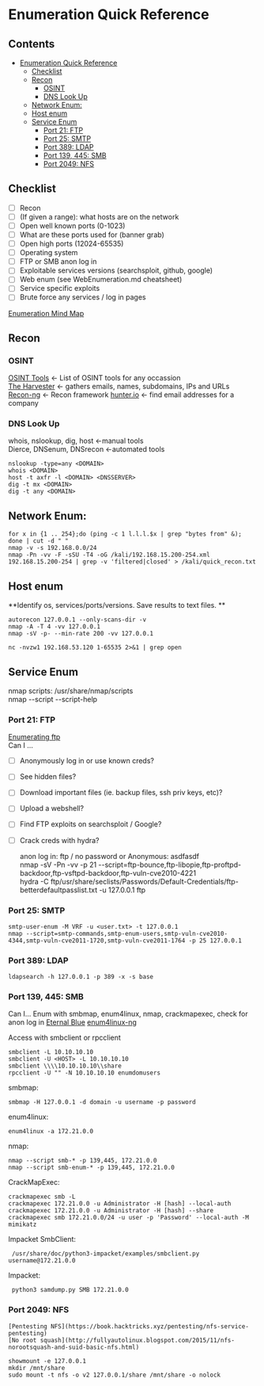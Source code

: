 # Enumeration Quick Reference   

## Contents 
- [Enumeration Quick Reference](#enumeration-quick-reference)
  * [Checklist](#checklist)
  * [Recon](#recon)
    + [OSINT](#osint)
    + [DNS Look Up](#dns-look-up)
  * [Network Enum:](#network-enum-)
  * [Host enum](#host-enum)
  * [Service Enum](#service-enum)
    + [Port 21: FTP](#port-21--ftp)
    + [Port 25: SMTP](#port-25--smtp)
    + [Port 389: LDAP](#port-389--ldap)
    + [Port 139, 445: SMB](#port-139--445--smb)
    + [Port 2049: NFS](#port-2049--nfs)


## Checklist   

- [ ] Recon 
- [ ] (If given a range): what hosts are on the network
- [ ] Open well known ports (0-1023)
- [ ] What are these ports used for (banner grab) 
- [ ] Open high ports (12024-65535) 
- [ ] Operating system 
- [ ] FTP or SMB anon log in 
- [ ] Exploitable services versions (searchsploit, github, google) 
- [ ] Web enum (see WebEnumeration.md cheatsheet)   
- [ ] Service specific exploits 
- [ ] Brute force any services / log in pages   

[Enumeration Mind Map](https://github.com/theonlykernel/enumeration/wiki)     

## Recon   
### OSINT   
[OSINT Tools](https://www.osinttechniques.com/osint-tools.html)  <- List of OSINT tools for any occassion   
[The Harvester](https://github.com/laramies/theharvester)    <- gathers emails, names, subdomains, IPs and URLs      
[Recon-ng](https://github.com/lanmaster53/recon-ng)  <- Recon framework
[hunter.io](https://hunter.io/)       <- find email addresses for a company    

### DNS Look Up 
whois, nslookup, dig, host <-manual tools   
Dierce, DNSenum, DNSrecon <-automated tools  

    nslookup -type=any <DOMAIN>   
    whois <DOMAIN> 
    host -t axfr -l <DOMAIN> <DNSSERVER>   
    dig -t mx <DOMAIN>  
    dig -t any <DOMAIN>
    
## Network Enum:  
    for x in {1 .. 254};do (ping -c 1 l.l.l.$x | grep "bytes from" &); done | cut -d " "     
    nmap -v -s 192.168.0.0/24   
    nmap -Pn -vv -F -sSU -T4 -oG /kali/192.168.15.200-254.xml 192.168.15.200-254 | grep -v 'filtered|closed' > /kali/quick_recon.txt         

## Host enum 
**Identify os, services/ports/versions. Save results to text files. **   

    autorecon 127.0.0.1 --only-scans-dir -v      
    nmap -A -T 4 -vv 127.0.0.1    
    nmap -sV -p- --min-rate 200 -vv 127.0.0.1     

    nc -nvzw1 192.168.53.120 1-65535 2>&1 | grep open       

## Service Enum   

nmap scripts: /usr/share/nmap/scripts   
nmap --script <name>    --script-help 
	
### Port 21: FTP 
	
[Enumerating ftp](https://book.hacktricks.xyz/pentesting/pentesting-ftp)   
Can I ...
- [ ] Anonymously log in or use known creds?  
- [ ] See hidden files? 
- [ ] Download important files (ie. backup files, ssh priv keys, etc)?
- [ ] Upload a webshell?   
- [ ] Find FTP exploits on searchsploit / Google? 
- [ ] Crack creds with hydra? 
	
	anon log in: ftp / no password	or 	Anonymous: asdfasdf           
	nmap -sV -Pn -vv -p 21 --script=ftp-bounce,ftp-libopie,ftp-proftpd-backdoor,ftp-vsftpd-backdoor,ftp-vuln-cve2010-4221     
    hydra -C ftp/usr/share/seclists/Passwords/Default-Credentials/ftp-betterdefaultpasslist.txt -u 127.0.0.1 ftp    
	
### Port 25: SMTP
	
	smtp-user-enum -M VRF -u <user.txt> -t 127.0.0.1   
	nmap --script=smtp-commands,smtp-enum-users,smtp-vuln-cve2010-4344,smtp-vuln-cve2011-1720,smtp-vuln-cve2011-1764 -p 25 127.0.0.1  
	
### Port 389: LDAP 
	
	ldapsearch -h 127.0.0.1 -p 389 -x -s base
	
### Port 139, 445: SMB 
	
Can I...
Enum with smbmap, enum4linux, nmap, crackmapexec, check for anon log in
	[Eternal Blue](https://github.com/3ndG4me/AutoBlue-MS17-010) 
	[enum4linux-ng](https://github.com/cddmp/enum4linux-ng)  

Access with smbclient or rpcclient
	
    smbclient -L 10.10.10.10  
    smbclient -U <HOST> -L 10.10.10.10
    smbclient \\\\10.10.10.10\\share  
    rpcclient -U "" -N 10.10.10.10 enumdomusers
	
smbmap: 
	
    smbmap -H 127.0.0.1 -d domain -u username -p password   	

enum4linux: 
	
    enum4linux -a 172.21.0.0
	
nmap: 
	
    nmap --script smb-* -p 139,445, 172.21.0.0
    nmap --script smb-enum-* -p 139,445, 172.21.0.0


CrackMapExec: 

    crackmapexec smb -L 
    crackmapexec 172.21.0.0 -u Administrator -H [hash] --local-auth
    crackmapexec 172.21.0.0 -u Administrator -H [hash] --share
    crackmapexec smb 172.21.0.0/24 -u user -p 'Password' --local-auth -M mimikatz

Impacket SmbClient: 

     /usr/share/doc/python3-impacket/examples/smbclient.py username@172.21.0.0
	
Impacket: 

     python3 samdump.py SMB 172.21.0.0


### Port 2049: NFS 
	
	[Pentesting NFS](https://book.hacktricks.xyz/pentesting/nfs-service-pentesting)  
	[No root squash](http://fullyautolinux.blogspot.com/2015/11/nfs-norootsquash-and-suid-basic-nfs.html)
	
    showmount -e 127.0.0.1
    mkdir /mnt/share   
    sudo mount -t nfs -o v2 127.0.0.1/share /mnt/share -o nolock 
	

